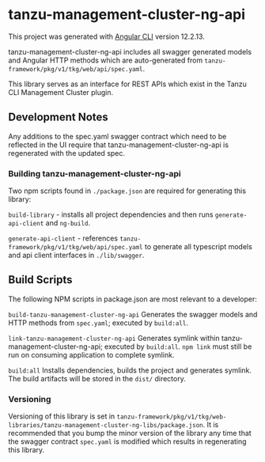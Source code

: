# tanzu-management-cluster-ng-api

This project was generated with [Angular CLI](https://github.com/angular/angular-cli) version 12.2.13.

tanzu-management-cluster-ng-api includes all swagger generated models and Angular HTTP methods which are auto-generated from `tanzu-framework/pkg/v1/tkg/web/api/spec.yaml`.

This library serves as an interface for REST APIs which exist in the Tanzu CLI Management Cluster plugin.

## Development Notes

Any additions to the spec.yaml swagger contract which need to be reflected in the UI require that tanzu-management-cluster-ng-api is regenerated with the updated spec.

### Building tanzu-management-cluster-ng-api

Two npm scripts found in `./package.json` are required for generating this library:

`build-library` - installs all project dependencies and then runs `generate-api-client` and `ng-build`.

`generate-api-client` - references `tanzu-framework/pkg/v1/tkg/web/api/spec.yaml` to generate all typescript models
and api client interfaces in `./lib/swagger`.

## Build Scripts

The following NPM scripts in package.json are most relevant to a developer:

`build-tanzu-management-cluster-ng-api` Generates the swagger models and HTTP methods from `spec.yaml`; executed by `build:all`.

`link-tanzu-management-cluster-ng-api` Generates symlink within tanzu-management-cluster-ng-api; executed by `build:all`. `npm link` must still be run on
consuming application to complete symlink.

`build:all` Installs dependencies, builds the project and generates symlink. The build artifacts will be stored in the `dist/` directory.

### Versioning

Versioning of this library is set in `tanzu-framework/pkg/v1/tkg/web-libraries/tanzu-management-cluster-ng-libs/package.json`.
It is recommended that you bump the minor version of the library any time that the swagger contract `spec.yaml` is modified which
results in regenerating this library.
